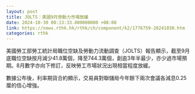 ```yaml
---
layout: post
title: JOLTS：美國9月勞動力市場放緩
date: 2024-10-30 00:13:33.000000000 +08:00
link: https://news.rthk.hk/rthk/ch/component/k2/1776759-20241030.htm
categories: rthk
---
```


美國勞工部勞工統計局職位空缺及勞動力流動調查（JOLTS）報告顯示，截至9月底職位空缺按月減少41.8萬個，降至744.3萬個，創逾3年半最少，亦少過市場預期。8月數字亦向下修訂，反映勞工市場狀況出現相當程度放緩。

數據公布後，利率期貨合約顯示，交易員對聯儲局今年餘下兩次會議各減息0.25厘的信心增強。
